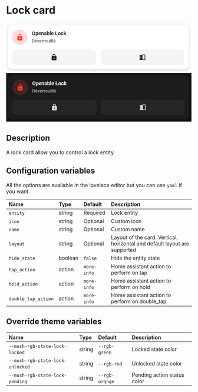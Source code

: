 # Lock card

![Lock light](../images/lock-light.png)
![Lock dark](../images/lock-dark.png)

## Description

A lock card allow you to control a lock entity.

## Configuration variables

All the options are available in the lovelace editor but you can use `yaml` if you want.

| Name                | Type    | Default     | Description                                                               |
| :------------------ | :------ | :---------- | :------------------------------------------------------------------------ |
| `entity`            | string  | Required    | Lock entity                                                               |
| `icon`              | string  | Optional    | Custom icon                                                               |
| `name`              | string  | Optional    | Custom name                                                               |
| `layout`            | string  | Optional    | Layout of the card. Vertical, horizontal and default layout are supported |
| `hide_state`        | boolean | `false`     | Hide the entity state                                                     |
| `tap_action`        | action  | `more-info` | Home assistant action to perform on tap                                   |
| `hold_action`       | action  | `more-info` | Home assistant action to perform on hold                                  |
| `double_tap_action` | action  | `more-info` | Home assistant action to perform on double_tap                            |

## Override theme variables

| Name                             | Type   | Default        | Description                 |
| :------------------------------- | :----- | :------------- | :-------------------------- |
| `--mush-rgb-state-lock-locked`   | string | `--rgb-green`  | Locked state color          |
| `--mush-rgb-state-lock-unlocked` | string | `--rgb-red`    | Unlocked state color        |
| `--mush-rgb-state-lock-pending`  | string | `--rgb-orqnge` | Pending action status color |
